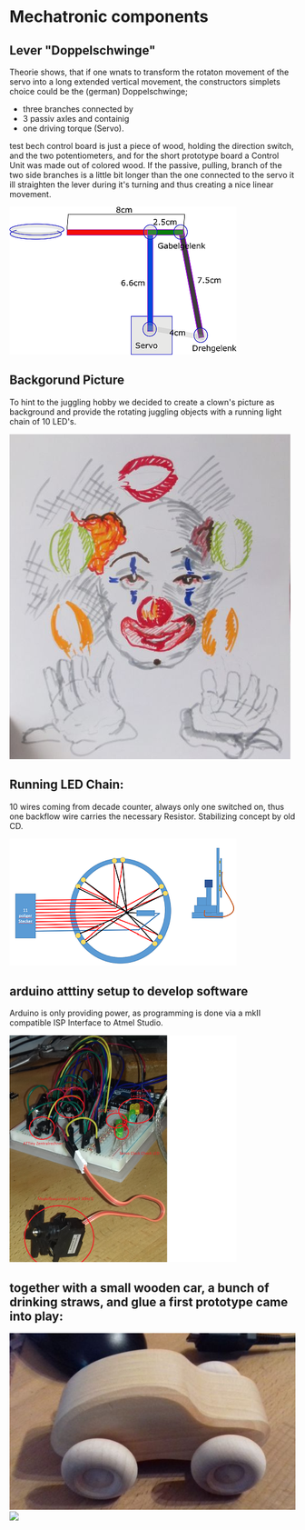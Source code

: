 # Mechatronic components

## Lever "Doppelschwinge"

Theorie shows, that if one wnats to transform the rotaton movement of the servo into
a long extended vertical movement, the 
constructors simplets choice could be the (german) Doppelschwinge; 

+ three branches connected by 
+ 3 passiv axles and containig 
+ one driving torque (Servo).

 test bech control board is just a piece of wood, holding the direction switch, and the two potentiometers, and for the short
 prototype board a Control Unit was made out of colored wood.
 If the passive, pulling, branch of the two side branches is a little bit longer than the one connected 
to the servo it ill straighten the lever during it's turning and thus creating a nice linear movement.

![](doppelschwinge.png)


## Backgorund Picture

To hint to the juggling hobby we decided to create a clown's picture as background and 
provide the rotating juggling objects with a running light chain of 10 LED's.


![](clown_design.png)

## Running LED Chain:

10 wires coming from decade counter, always only one
switched on, thus one backflow wire carries the 
necessary Resistor. Stabilizing concept by old CD.


![](led_lichtkreis.png)


## arduino atttiny setup to develop software

Arduino is only providing power, as programming is 
done via a mkII compatible ISP Interface to Atmel 
Studio.

![](aufbau.png)

## together with a small wooden car, a bunch of drinking straws, and glue a first prototype came into play:


![](car.png)
![](prototype.png)

